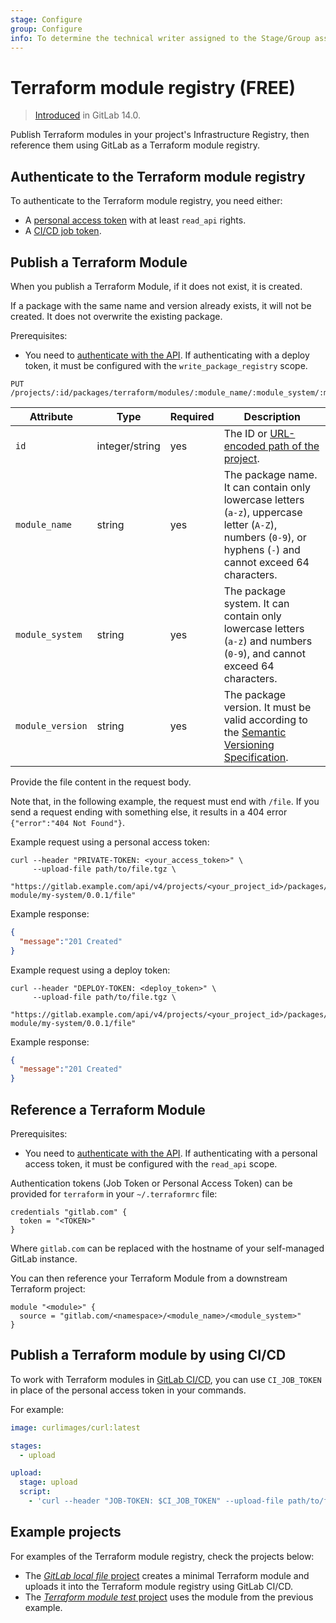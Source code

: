 ```yaml
---
stage: Configure
group: Configure
info: To determine the technical writer assigned to the Stage/Group associated with this page, see https://about.gitlab.com/handbook/engineering/ux/technical-writing/#assignments
---
```


# Terraform module registry **(FREE)**

> [Introduced](https://gitlab.com/groups/gitlab-org/-/epics/3221) in GitLab 14.0.

Publish Terraform modules in your project's Infrastructure Registry, then reference them using GitLab
as a Terraform module registry.

## Authenticate to the Terraform module registry

To authenticate to the Terraform module registry, you need either:

- A [personal access token](../../../api/index.md#personalproject-access-tokens) with at least `read_api` rights.
- A [CI/CD job token](../../../api/index.md#gitlab-cicd-job-token).

## Publish a Terraform Module

When you publish a Terraform Module, if it does not exist, it is created.

If a package with the same name and version already exists, it will not be created. It does not overwrite the existing package.

Prerequisites:

- You need to [authenticate with the API](../../../api/index.md#authentication). If authenticating with a deploy token, it must be configured with the `write_package_registry` scope.

```plaintext
PUT /projects/:id/packages/terraform/modules/:module_name/:module_system/:module_version/file
```

| Attribute          | Type            | Required | Description                                                                                                                      |
| -------------------| --------------- | ---------| -------------------------------------------------------------------------------------------------------------------------------- |
| `id`               | integer/string  | yes      | The ID or [URL-encoded path of the project](../../../api/index.md#namespaced-path-encoding).                                    |
| `module_name`      | string          | yes      | The package name. It can contain only lowercase letters (`a-z`), uppercase letter (`A-Z`), numbers (`0-9`), or hyphens (`-`) and cannot exceed 64 characters.
| `module_system`    | string          | yes      | The package system. It can contain only lowercase letters (`a-z`) and numbers (`0-9`), and cannot exceed 64 characters.
| `module_version`   | string          | yes      | The package version. It must be valid according to the [Semantic Versioning Specification](https://semver.org/).

Provide the file content in the request body.

Note that, in the following example, the request must end with `/file`.
If you send a request ending with something else, it results in a 404
error `{"error":"404 Not Found"}`.

Example request using a personal access token:

```shell
curl --header "PRIVATE-TOKEN: <your_access_token>" \
     --upload-file path/to/file.tgz \
     "https://gitlab.example.com/api/v4/projects/<your_project_id>/packages/terraform/modules/my-module/my-system/0.0.1/file"
```

Example response:

```json
{
  "message":"201 Created"
}
```

Example request using a deploy token:

```shell
curl --header "DEPLOY-TOKEN: <deploy_token>" \
     --upload-file path/to/file.tgz \
     "https://gitlab.example.com/api/v4/projects/<your_project_id>/packages/terraform/modules/my-module/my-system/0.0.1/file"
```

Example response:

```json
{
  "message":"201 Created"
}
```

## Reference a Terraform Module

Prerequisites:

- You need to [authenticate with the API](../../../api/index.md#authentication). If authenticating with a personal access token, it must be configured with the `read_api` scope.

Authentication tokens (Job Token or Personal Access Token) can be provided for `terraform` in your `~/.terraformrc` file:

```plaintext
credentials "gitlab.com" {
  token = "<TOKEN>"
}
```

Where `gitlab.com` can be replaced with the hostname of your self-managed GitLab instance.

You can then reference your Terraform Module from a downstream Terraform project:

```plaintext
module "<module>" {
  source = "gitlab.com/<namespace>/<module_name>/<module_system>"
}
```

## Publish a Terraform module by using CI/CD

To work with Terraform modules in [GitLab CI/CD](../../../ci/index.md), you can use
`CI_JOB_TOKEN` in place of the personal access token in your commands.

For example:

```yaml
image: curlimages/curl:latest

stages:
  - upload

upload:
  stage: upload
  script:
    - 'curl --header "JOB-TOKEN: $CI_JOB_TOKEN" --upload-file path/to/file.tgz "${CI_API_V4_URL}/projects/${CI_PROJECT_ID}/packages/terraform/modules/my-module/my-system/0.0.1/file"'
```

## Example projects

For examples of the Terraform module registry, check the projects below:

- The [_GitLab local file_ project](https://gitlab.com/mattkasa/gitlab-local-file) creates a minimal Terraform module and uploads it into the Terraform module registry using GitLab CI/CD.
- The [_Terraform module test_ project](https://gitlab.com/mattkasa/terraform-module-test) uses the module from the previous example.
